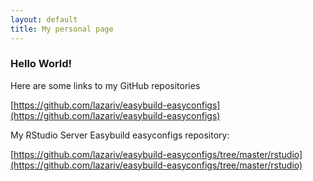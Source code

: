 ```yaml
---
layout: default
title: My personal page
---
```


### Hello World!

Here are some links to my GitHub repositories

[https://github.com/lazariv/easybuild-easyconfigs](https://github.com/lazariv/easybuild-easyconfigs)

My RStudio Server Easybuild easyconfigs repository:

[https://github.com/lazariv/easybuild-easyconfigs/tree/master/rstudio](https://github.com/lazariv/easybuild-easyconfigs/tree/master/rstudio)
